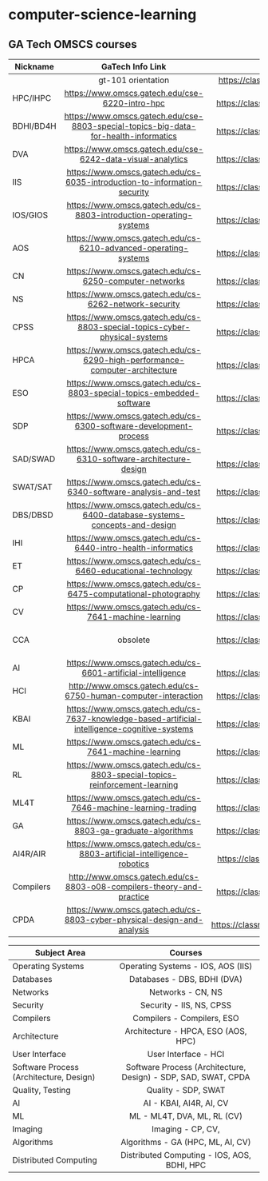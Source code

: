 # computer-science-learning

## GA Tech OMSCS courses

| Nickname  |                                        GaTech Info Link                                        |                                          Udacity Course Links |
|-----------|:----------------------------------------------------------------------------------------------:|--------------------------------------------------------------:|
|           |                                       gt-101 orientation                                       |                   https://classroom.udacity.com/courses/gt101 |
| HPC/IHPC  |                         https://www.omscs.gatech.edu/cse-6220-intro-hpc                        |      cse6220 HPC: https://classroom.udacity.com/courses/ud281 |
| BDHI/BD4H |      https://www.omscs.gatech.edu/cse-8803-special-topics-big-data-for-health-informatics      |     cse6250 BDAH: https://classroom.udacity.com/courses/ud758 |
| DVA       | https://www.omscs.gatech.edu/cse-6242-data-visual-analytics                                    | cse6242 DVA: https://classroom.udacity.com/courses/ud404      |
| IIS       | https://www.omscs.gatech.edu/cs-6035-introduction-to-information-security                      | cs6035 IIS: https://classroom.udacity.com/courses/ud459       |
| IOS/GIOS  | https://www.omscs.gatech.edu/cs-8803-introduction-operating-systems                            | cs6200 (G)IOS: https://classroom.udacity.com/courses/ud923    |
| AOS       | https://www.omscs.gatech.edu/cs-6210-advanced-operating-systems                                | cs6210 AOS: https://classroom.udacity.com/courses/ud189       |
| CN        | https://www.omscs.gatech.edu/cs-6250-computer-networks                                         | cs6250 CN: https://classroom.udacity.com/courses/ud436        |
| NS        | https://www.omscs.gatech.edu/cs-6262-network-security                                          | cs6262 NS: https://classroom.udacity.com/courses/ud199        |
| CPSS      | https://www.omscs.gatech.edu/cs-8803-special-topics-cyber-physical-systems                     | cs6263 CPSS: https://classroom.udacity.com/courses/ud279      |
| HPCA      | https://www.omscs.gatech.edu/cs-6290-high-performance-computer-architecture                    | cs6290 HPCA: https://classroom.udacity.com/courses/ud007      |
| ESO       | https://www.omscs.gatech.edu/cs-8803-special-topics-embedded-software                          | cs6291 ESO: https://classroom.udacity.com/courses/ud169       |
| SDP       | https://www.omscs.gatech.edu/cs-6300-software-development-process                              | cs6300 SDP: https://classroom.udacity.com/courses/ud805       |
| SAD/SWAD  | https://www.omscs.gatech.edu/cs-6310-software-architecture-design                              | cs6310 SAD: https://classroom.udacity.com/courses/ud821       |
| SWAT/SAT  | https://www.omscs.gatech.edu/cs-6340-software-analysis-and-test                                | cs6340 SWAT: https://classroom.udacity.com/courses/ud333      |
| DBS/DBSD  | https://www.omscs.gatech.edu/cs-6400-database-systems-concepts-and-design                      | cs6400 DBS(AD): https://classroom.udacity.com/courses/ud150   |
| IHI       | https://www.omscs.gatech.edu/cs-6440-intro-health-informatics                                  | cs6440 IHI: https://classroom.udacity.com/courses/ud809       |
| ET        | https://www.omscs.gatech.edu/cs-6460-educational-technology                                    | cs6460 EdTech: https://classroom.udacity.com/courses/ud915    |
| CP        | https://www.omscs.gatech.edu/cs-6475-computational-photography                                 | cs6475 CP: https://classroom.udacity.com/courses/ud955        |
| CV        | https://www.omscs.gatech.edu/cs-7641-machine-learning                                          | cs6476 CV: https://classroom.udacity.com/courses/ud810        |
| CCA       | obsolete                                                                                       | cs6505 CCA: https://classroom.udacity.com/courses/ud061 *     |
| AI        | https://www.omscs.gatech.edu/cs-6601-artificial-intelligence                                   | cs6601 AI: https://classroom.udacity.com/courses/ud954        |
| HCI       | http://www.omscs.gatech.edu/cs-6750-human-computer-interaction                                 | cs6750 HCI: https://classroom.udacity.com/courses/ud400       |
| KBAI      | https://www.omscs.gatech.edu/cs-7637-knowledge-based-artificial-intelligence-cognitive-systems | cs7637 KBAI: https://classroom.udacity.com/courses/ud409      |
| ML        | https://www.omscs.gatech.edu/cs-7641-machine-learning                                          | cs7641 ML: https://classroom.udacity.com/courses/ud262        |
| RL        | https://www.omscs.gatech.edu/cs-8803-special-topics-reinforcement-learning                     | cs7642 RL: https://classroom.udacity.com/courses/ud600        |
| ML4T      | https://www.omscs.gatech.edu/cs-7646-machine-learning-trading                                  | cs7646 ML4T: https://classroom.udacity.com/courses/ud501      |
| GA        | https://www.omscs.gatech.edu/cs-8803-ga-graduate-algorithms                                    | cs8803 GA: https://classroom.udacity.com/courses/ud401        |
| AI4R/AIR  | https://www.omscs.gatech.edu/cs-8803-artificial-intelligence-robotics                          | cs8803 AI4R: https://classroom.udacity.com/courses/cs373      |
| Compilers | http://www.omscs.gatech.edu/cs-8803-o08-compilers-theory-and-practice                          | cs8803 Compilers: https://classroom.udacity.com/courses/ud168 |
| CPDA      | https://www.omscs.gatech.edu/cs-8803-cyber-physical-design-and-analysis                        | cs8803 CPDA: https://classroom.udacity.com/courses/ud9876     |


| Subject Area                             |                             Courses                            |
|------------------------------------------|:--------------------------------------------------------------:|
| Operating Systems                        |               Operating Systems - IOS, AOS (IIS)               |
| Databases                                |                   Databases - DBS, BDHI (DVA)                  |
| Networks                                 |                        Networks - CN, NS                       |
| Security                                 | Security - IIS, NS, CPSS                                       |
| Compilers                                | Compilers - Compilers, ESO                                     |
| Architecture                             | Architecture - HPCA, ESO (AOS, HPC)                            |
| User Interface                           | User Interface - HCI                                           |
| Software Process (Architecture, Design)  | Software Process (Architecture, Design) - SDP, SAD, SWAT, CPDA |
| Quality, Testing                         | Quality - SDP, SWAT                                            |
| AI                                       | AI - KBAI, AI4R, AI, CV                                        |
| ML                                       | ML - ML4T, DVA, ML, RL (CV)                                    |
| Imaging                                  | Imaging - CP, CV,                                              |
| Algorithms                               | Algorithms - GA (HPC, ML, AI, CV)                              |
| Distributed Computing                    | Distributed Computing - IOS, AOS, BDHI, HPC                    |
